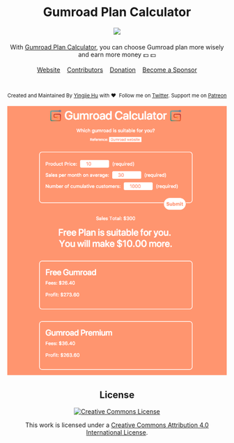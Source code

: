 <h1 align="center"> Gumroad Plan Calculator </h1>


<div align="center" style="padding-bottom:10px">
	<a href="http://gumroadcalculator.yingjiehu.com"><img src="https://img.shields.io/badge/Gumroad-Calculator-brightgreen.svg"></a>
<div>

<br>

<div align="center">With <a href="http://gumroadcalculator.yingjiehu.com">Gumroad Plan Calculator</a>, you can choose Gumroad plan more wisely and earn more money 💵 💵 </div>

<br>

<div align="center">
	<a href="http://gumroadcalculator.yingjiehu.com">Website</a>&nbsp;&nbsp;&nbsp;
	<a href="https://github.com/huyingjie/gumroad-plan-calculator/graphs/contributors">Contributors</a>&nbsp;&nbsp;&nbsp;
	<a href="https://www.patreon.com/yingjie" target="_blank">Donation</a>&nbsp;&nbsp;&nbsp;
	<a href="https://www.patreon.com/yingjie" target="_blank">Become a Sponsor</a>
</div>

<br>

<div align="center" style="padding-top:20px">
	<sub>Created and Maintained By <a href="http://yingjiehu.com" target="_blank">Yingjie Hu</a> with ❤️ &nbsp;Follow me on <a href="https://twitter.com/yingjieYJH" target="_blank">Twitter</a>. Support me on <a href="https://www.patreon.com/yingjie">Patreon</a></sub>
</div>


<br>

<div align="center"><img src="img/example.png"></div>

## License

[![Creative Commons License](http://i.creativecommons.org/l/by/4.0/88x31.png)](http://creativecommons.org/licenses/by/4.0/)

This work is licensed under a [Creative Commons Attribution 4.0 International License](http://creativecommons.org/licenses/by/4.0/).

[OSS Icon]: https://cdn.rawgit.com/Awesome-Windows/Awesome/master/media/OSS.svg
[Freeware Icon]: https://cdn.rawgit.com/Awesome-Windows/Awesome/master/media/free.svg

